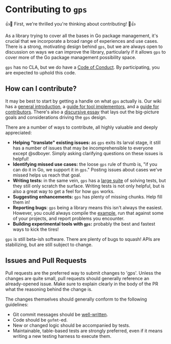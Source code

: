 # Contributing to `gps`

:+1::tada: First, we're thrilled you're thinking about contributing! :tada::+1:

As a library trying to cover all the bases in Go package management, it's
crucial that we incorporate a broad range of experiences and use cases. There is
a strong, motivating design behind `gps`, but we are always open to discussion
on ways we can improve the library, particularly if it allows `gps` to cover
more of the Go package management possibility space.

`gps` has no CLA, but we do have a [Code of Conduct](https://github.com/sdboyer/gps/blob/master/CODE_OF_CONDUCT.md). By
participating, you are expected to uphold this code.

## How can I contribute?

It may be best to start by getting a handle on what `gps` actually is. Our
wiki has a [general introduction](https://github.com/sdboyer/gps/wiki/Introduction-to-gps), a
[guide for tool implementors](https://github.com/sdboyer/gps/wiki/gps-for-Implementors), and
a [guide for contributors](https://github.com/sdboyer/gps/wiki/gps-for-contributors).
There's also a [discursive essay](https://medium.com/@sdboyer/so-you-want-to-write-a-package-manager-4ae9c17d9527)
that lays out the big-picture goals and considerations driving the `gps` design.

There are a number of ways to contribute, all highly valuable and deeply
appreciated:

* **Helping "translate" existing issues:** as `gps` exits its larval stage, it still
  has a number of issues that may be incomprehensible to everyone except
  @sdboyer. Simply asking clarifying questions on these issues is helpful!
* **Identifying missed use cases:** the loose `gps` rule of thumb is, "if you can do
  it in Go, we support it in `gps`." Posting issues about cases we've missed
  helps us reach that goal.
* **Writing tests:** in the same vein, `gps` has a [large suite](https://github.com/sdboyer/gps/blob/master/CODE_OF_CONDUCT.md) of solving tests, but
  they still only scratch the surface. Writing tests is not only helpful, but is
  also a great way to get a feel for how `gps` works.
* **Suggesting enhancements:** `gps` has plenty of missing chunks. Help fill them in!
* **Reporting bugs**: `gps` being a library means this isn't always the easiest.
  However, you could always compile the [example](https://github.com/sdboyer/gps/blob/master/example.go), run that against some of
  your projects, and report problems you encounter.
* **Building experimental tools with `gps`:** probably the best and fastest ways to
  kick the tires!

`gps` is still beta-ish software. There are plenty of bugs to squash! APIs are
stabilizing, but are still subject to change.

## Issues and Pull Requests

Pull requests are the preferred way to submit changes to 'gps'. Unless the
changes are quite small, pull requests should generally reference an
already-opened issue. Make sure to explain clearly in the body of the PR what
the reasoning behind the change is.

The changes themselves should generally conform to the following guidelines:

* Git commit messages should be [well-written](http://chris.beams.io/posts/git-commit/#seven-rules).
* Code should be `gofmt`-ed.
* New or changed logic should be accompanied by tests.
* Maintainable, table-based tests are strongly preferred, even if it means
  writing a new testing harness to execute them.
